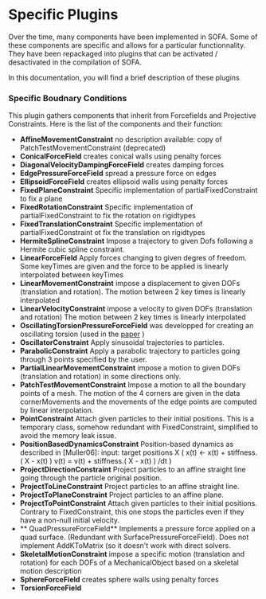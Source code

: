 Specific Plugins
=======================

Over the time, many components have been implemented in SOFA. 
Some of these components are specific and allows for a particular functionnality.
They have been repackaged into plugins that can be activated / desactivated in the compilation of SOFA.

In this documentation, you will find a brief description of these plugins

### Specific Boudnary Conditions

This plugin gathers components that inherit from Forcefields and Projective Constraints.
Here is the list of the components and their function:

- **AffineMovementConstraint** no description available: copy of PatchTestMovementConstraint (deprecated)
- **ConicalForceField** creates conical walls using penalty forces
- **DiagonalVelocityDampingForceField** creates damping forces 
- **EdgePressureForceField** spread a pressure force on edges
- **EllipsoidForceField** creates ellipsoid walls using penalty forces
- **FixedPlaneConstraint** Specific implementation of partialFixedConstraint to fix a plane
- **FixedRotationConstraint** Specific implementation of partialFixedConstraint to fix the rotation on rigidtypes
- **FixedTranslationConstraint** Specific implementation of partialFixedConstraint  ot fix the translation on rigidtypes
- **HermiteSplineConstraint** Impose a trajectory to given Dofs following a Hermite cubic spline constraint.
- **LinearForceField** Apply forces changing to given degres of freedom. Some keyTimes are given and the force to be applied is linearly interpolated between keyTimes
- **LinearMovementConstraint** impose a displacement to given DOFs (translation and rotation). The motion between 2 key times is linearly interpolated
- **LinearVelocityConstraint** impose a velocity to given DOFs (translation and rotation)	The motion between 2 key times is linearly interpolated
- **OscillatingTorsionPressureForceField** was developped for creating an oscillating torsion (used in the [paper](http://www-sop.inria.fr/asclepios/Publications/Stephanie.Marchesseau/PBMB-Marchesseau-2010.pdf) )
- **OscillatorConstraint** Apply sinusoidal trajectories to particles.
- **ParabolicConstraint** Apply a parabolic trajectory to particles going through 3 points specified by the user.
- **PartialLinearMovementConstraint** impose a motion to given DOFs (translation and rotation) in some directions only.
- **PatchTestMovementConstraint** Impose a motion to all the boundary points of a mesh. The motion of the 4 corners are given in the data cornerMovements and the movements of the edge points are computed by linear interpolation.
- **PointConstraint** Attach given particles to their initial positions. This is a temporary class, somehow redundant with FixedConstraint, simplified to avoid the memory leak issue.
- **PositionBasedDynamicsConstraint** Position-based dynamics as described in [Muller06]: input: target positions X  ( x(t) <- x(t) + stiffness.( X - x(t) )    v(t) = v(t) + stiffness.( X - x(t) ) /dt )
- **ProjectDirectionConstraint** Project particles to an affine straight line going through the particle original position.
- **ProjectToLineConstraint** Project particles to an affine straight line.
- **ProjectToPlaneConstraint** Project particles to an affine plane.
- **ProjectToPointConstraint** Attach given particles to their initial positions. Contrary to FixedConstraint, this one stops the particles even if they have a non-null initial velocity.
- ** QuadPressureForceField** Implements a pressure force applied on a quad surface. (Redundant with SurfacePressureForceField). Does not implement AddKToMatrix (so it doesn't work with direct solvers.
- **SkeletalMotionConstraint** impose a specific motion (translation and rotation) for each DOFs of a MechanicalObject based on a skeletal motion description
- **SphereForceField** creates sphere walls using penalty forces
- **TorsionForceField**  
